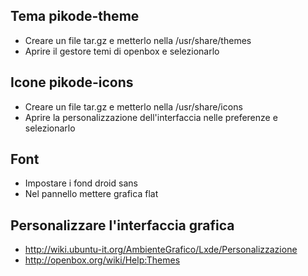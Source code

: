 Tema pikode-theme
---
* Creare un file tar.gz e metterlo nella /usr/share/themes
* Aprire il gestore temi di openbox e selezionarlo

Icone pikode-icons
---
* Creare un file tar.gz e metterlo nella /usr/share/icons
* Aprire la personalizzazione dell'interfaccia nelle preferenze e selezionarlo

Font
---
* Impostare i fond droid sans
* Nel pannello mettere grafica flat 

Personalizzare l'interfaccia grafica
---
* http://wiki.ubuntu-it.org/AmbienteGrafico/Lxde/Personalizzazione
* http://openbox.org/wiki/Help:Themes
